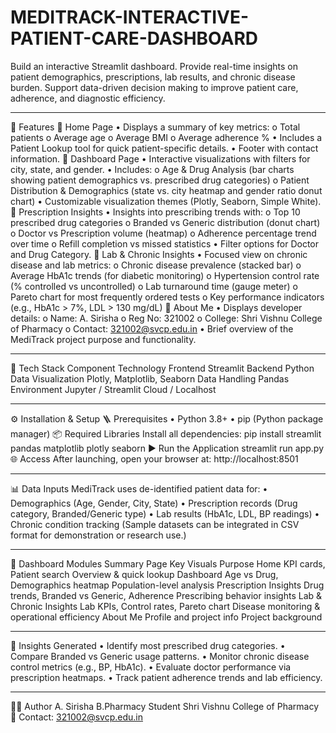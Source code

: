 # MEDITRACK-INTERACTIVE-PATIENT-CARE-DASHBOARD
Build an interactive Streamlit dashboard. Provide real-time insights on patient demographics, prescriptions, lab results, and chronic disease burden. Support data-driven decision making to improve patient care, adherence, and diagnostic efficiency.
_______________________________________
🚀 Features
🔹 Home Page
•	Displays a summary of key metrics:
o	Total patients
o	Average age
o	Average BMI
o	Average adherence %
•	Includes a Patient Lookup tool for quick patient-specific details.
•	Footer with contact information.
🔹 Dashboard Page
•	Interactive visualizations with filters for city, state, and gender.
•	Includes:
o	Age & Drug Analysis (bar charts showing patient demographics vs. prescribed drug categories)
o	Patient Distribution & Demographics (state vs. city heatmap and gender ratio donut chart)
•	Customizable visualization themes (Plotly, Seaborn, Simple White).
🔹 Prescription Insights
•	Insights into prescribing trends with:
o	Top 10 prescribed drug categories
o	Branded vs Generic distribution (donut chart)
o	Doctor vs Prescription volume (heatmap)
o	Adherence percentage trend over time
o	Refill completion vs missed statistics
•	Filter options for Doctor and Drug Category.
🔹 Lab & Chronic Insights
•	Focused view on chronic disease and lab metrics:
o	Chronic disease prevalence (stacked bar)
o	Average HbA1c trends (for diabetic monitoring)
o	Hypertension control rate (% controlled vs uncontrolled)
o	Lab turnaround time (gauge meter)
o	Pareto chart for most frequently ordered tests
o	Key performance indicators (e.g., HbA1c > 7%, LDL > 130 mg/dL)
🔹 About Me
•	Displays developer details:
o	Name: A. Sirisha
o	Reg No: 321002
o	College: Shri Vishnu College of Pharmacy
o	Contact: 321002@svcp.edu.in
•	Brief overview of the MediTrack project purpose and functionality.
________________________________________
🧰 Tech Stack
Component	Technology
Frontend	Streamlit
Backend	Python
Data Visualization	Plotly, Matplotlib, Seaborn
Data Handling	Pandas
Environment	Jupyter / Streamlit Cloud / Localhost
________________________________________
⚙️ Installation & Setup
🪜 Prerequisites
•	Python 3.8+
•	pip (Python package manager)
📦 Required Libraries
Install all dependencies:
pip install streamlit pandas matplotlib plotly seaborn
▶️ Run the Application
streamlit run app.py
🌐 Access
After launching, open your browser at:
http://localhost:8501
________________________________________
📊 Data Inputs
MediTrack uses de-identified patient data for:
•	Demographics (Age, Gender, City, State)
•	Prescription records (Drug category, Branded/Generic type)
•	Lab results (HbA1c, LDL, BP readings)
•	Chronic condition tracking
(Sample datasets can be integrated in CSV format for demonstration or research use.)
________________________________________
🧩 Dashboard Modules Summary
Page	Key Visuals	Purpose
Home	KPI cards, Patient search	Overview & quick lookup
Dashboard	Age vs Drug, Demographics heatmap	Population-level analysis
Prescription Insights	Drug trends, Branded vs Generic, Adherence	Prescribing behavior insights
Lab & Chronic Insights	Lab KPIs, Control rates, Pareto chart	Disease monitoring & operational efficiency
About Me	Profile and project info	Project background
________________________________________
🧠 Insights Generated
•	Identify most prescribed drug categories.
•	Compare Branded vs Generic usage patterns.
•	Monitor chronic disease control metrics (e.g., BP, HbA1c).
•	Evaluate doctor performance via prescription heatmaps.
•	Track patient adherence trends and lab efficiency.
________________________________________
🧑‍💻 Author
A. Sirisha
B.Pharmacy Student
Shri Vishnu College of Pharmacy
📧 Contact: 321002@svcp.edu.in
